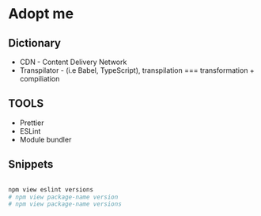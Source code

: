# Adopt me

## Dictionary
- CDN - Content Delivery Network
- Transpilator - (i.e Babel, TypeScript), transpilation === transformation + compiliation

## TOOLS
- Prettier [](https://www.npmjs.com/package/prettier)
- ESLint [](https://www.npmjs.com/package/eslint)
- Module bundler [](https://www.npmjs.com/package/parcel-bundler)
## Snippets
```bash

npm view eslint versions
# npm view package-name version
# npm view package-name versions

```